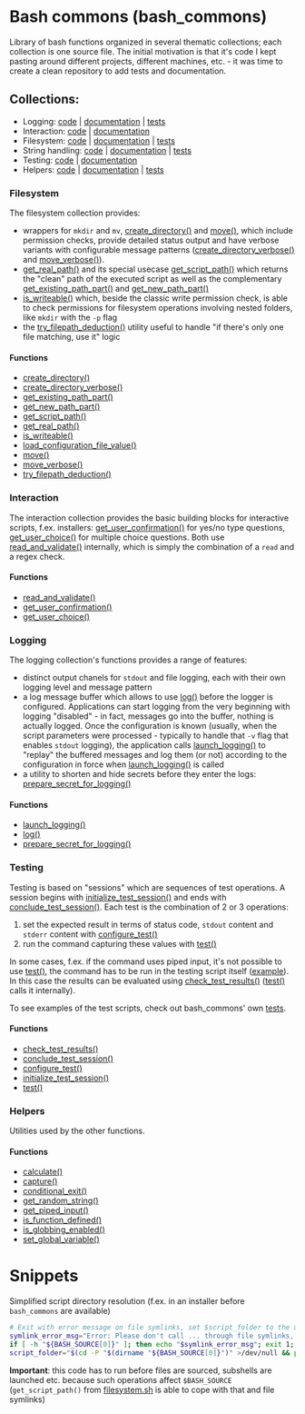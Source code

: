 # Bash commons (bash_commons)
Library of bash functions organized in several thematic collections; each collection is one source file. 
The initial motivation is that it's code I kept pasting around different projects, different machines, etc. - it was time
to create a clean repository to add tests and documentation.

## Collections:
- Logging: [code](logging.sh) | [documentation](logging.md) | [tests](tests/logging.sh)
- Interaction: [code](interaction.sh) | [documentation](interaction.md)
- Filesystem: [code](filesystem.sh) | [documentation](filesystem.md) | [tests](tests/filesystem.sh)
- String handling: [code](string_handling.sh) | [documentation](string_handling.md) | [tests](tests/string_handling.sh)
- Testing: [code](testing.sh) | [documentation](testing.md)
- Helpers: [code](helpers.sh) | [documentation](helpers.md) | [tests](tests/helpers.sh)

### Filesystem
The filesystem collection provides: 
- wrappers for `mkdir` and `mv`, [create_directory()](filesystem.md#create_directory) and 
  [move()](filesystem.md#move), which include permission checks, provide detailed status output and have verbose variants 
  with configurable message patterns ([create_directory_verbose()](filesystem.md#create_directory_verbose) and 
  [move_verbose()](filesystem.md#move_verbose)).
- [get_real_path()](filesystem.md#get_real_path) and its special usecase [get_script_path()](filesystem.md#get_script_path) 
  which returns the "clean" path of the executed script as well as the complementary 
  [get_existing_path_part()](filesystem.md#get_existing_path_part) and [get_new_path_part()](filesystem.md#get_new_path_part)
- [is_writeable()](filesystem.md#is_writeable) which, beside the classic write permission check, is able to check permissions 
  for filesystem operations involving nested folders, like `mkdir` with the `-p` flag
- the [try_filepath_deduction()](filesystem.md#try_filepath_deduction) utility useful to handle "if there's only one file
  matching, use it" logic

#### Functions
- [create_directory()](filesystem.md#create_directory)
- [create_directory_verbose()](filesystem.md#create_directory_verbose)
- [get_existing_path_part()](filesystem.md#get_existing_path_part)
- [get_new_path_part()](filesystem.md#get_new_path_part)
- [get_script_path()](filesystem.md#get_script_path)
- [get_real_path()](filesystem.md#get_real_path)
- [is_writeable()](filesystem.md#is_writeable)
- [load_configuration_file_value()](filesystem.md#load_configuration_file_value)
- [move()](filesystem.md#move)
- [move_verbose()](filesystem.md#move_verbose)
- [try_filepath_deduction()](filesystem.md#try_filepath_deduction)

### Interaction
The interaction collection provides the basic building blocks for interactive scripts, f.ex. installers: 
[get_user_confirmation()](interaction.md#get_user_confirmation) for yes/no type questions, 
[get_user_choice()](interaction.md#get_user_choice) for multiple choice questions. Both use 
[read_and_validate()](interaction.md#read_and_validate) internally, which is simply the combination of a `read` and a regex check. 

#### Functions
- [read_and_validate()](interaction.md#read_and_validate)
- [get_user_confirmation()](interaction.md#get_user_confirmation)
- [get_user_choice()](interaction.md#get_user_choice)

### Logging
The logging collection's functions provides a range of features:
- distinct output chanels for `stdout` and file logging, each with their own logging level and message pattern 
- a log message buffer which allows to use [log()](logging.md#log) before the logger is configured. Applications can start logging 
  from the very beginning with logging "disabled" - in fact, messages go into the buffer, nothing is actually logged. Once the configuration 
  is known (usually, when the script parameters were processed - typically to handle that `-v` flag that enables `stdout` logging), the 
  application calls [launch_logging()](logging.md#launch_logging) to "replay" the buffered messages and log them (or not) according to the 
  configuration in force when [launch_logging()](logging.md#launch_logging) is called
- a utility to shorten and hide secrets before they enter the logs: [prepare_secret_for_logging()](logging.md#prepare_secret_for_logging)

#### Functions
- [launch_logging()](logging.md#launch_logging)
- [log()](logging.md#log)
- [prepare_secret_for_logging()](logging.md#prepare_secret_for_logging)

### Testing
Testing is based on "sessions" which are sequences of test operations. A session begins with [initialize_test_session()](testing.md#initialize_test_session)
and ends with [conclude_test_session()](testing.md#conclude_test_session). Each test is the combination of 2 or 3 operations:

1. set the expected result in terms of status code, `stdout` content and `stderr` content with [configure_test()](testing.md#configure_test)
2. run the command capturing these values with [test()](testing.md#test)

In some cases, f.ex. if the command uses piped input, it's not possible to use [test()](testing.md#test), the command has to be run in the testing script 
itself ([example](tests/helpers.sh#L81)). In this case the results can be evaluated using [check_test_results()](testing.md#check_test_results)
([test()](testing.md#test) calls it internally). 

To see examples of the test scripts, check out bash_commons' own [tests](tests).

#### Functions
- [check_test_results()](testing.md#check_test_results)
- [conclude_test_session()](testing.md#conclude_test_session)
- [configure_test()](testing.md#configure_test)
- [initialize_test_session()](testing.md#initialize_test_session)
- [test()](testing.md#test)

### Helpers
Utilities used by the other functions. 

#### Functions
- [calculate()](helpers.md#calculate)
- [capture()](helpers.md#capture)
- [conditional_exit()](helpers.md#conditional_exit)
- [get_random_string()](helpers.md#get_random_string)
- [get_piped_input()](helpers.md#get_piped_input)
- [is_function_defined()](helpers.md#is_function_defined)
- [is_globbing_enabled()](helpers.md#is_globbing_enabled)
- [set_global_variable()](helpers.md#set_global_variable)

# Snippets

Simplified script directory resolution (f.ex. in an installer before `bash_commons` are available)
```bash
# Exit with error message on file symlinks, set $script_folder to the directory in which the script is located (folder symlinks resolved)
symlink_error_msg="Error: Please don't call ... through file symlinks, this confuses the script about its own location. Call it directly. Aborting..."
if [ -h "${BASH_SOURCE[0]}" ]; then echo "$symlink_error_msg"; exit 1; fi
script_folder="$(cd -P "$(dirname "${BASH_SOURCE[0]}")" >/dev/null && pwd)"
```
**Important**: this code has to run before files are sourced, subshells are launched etc. because such operations affect `$BASH_SOURCE` (`get_script_path()` 
               from [filesystem.sh](filesystem.sh) is able to cope with that and file symlinks)
